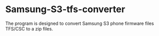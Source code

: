 # Samsung-S3-tfs-converter
The program is designed to convert Samsung S3 phone firmware files TFS/CSC to a zip files.
